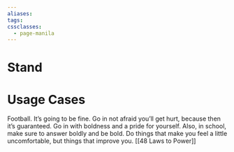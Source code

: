 ```yaml
---
aliases: 
tags: 
cssclasses:
  - page-manila
---
```

# Stand
# Usage Cases 
Football. It’s going to be fine. Go in not afraid you’ll get hurt, because then it’s guaranteed. Go in with boldness and a pride for yourself. Also, in school, make sure to answer boldly and be bold. Do things that make you feel a little uncomfortable, but things that improve you.
[[48 Laws to Power]]
